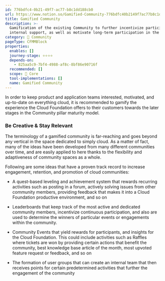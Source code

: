 ```yaml
---
id: 776bdfc4-0b21-49f7-ac77-b8c1dd188cb0
url: https://www.notion.so/Gamified-Community-776bdfc40b2149f7ac77b8c1dd188cb0
title: Gamified Community
description: >-
  Gamification of the existing Community to further incentivize participation,
  internal support, as well as motivate long-term participation in the space.
category: 🙌 Community
pageType: CFMMBlock
properties:
  enables: []
  journey-stage: ⭐️⭐️⭐️⭐️
  depends-on:
    - 825aa5c9-7bf4-4988-af8c-8bf86e90716f
  recommended: []
  scope: 🏢 Core
  tool-implementations: []
  name: Gamified Community
---
```


In order to keep product and application teams interested, motivated, and up-to-date on everything cloud, it is recommended to gamify the experience the Cloud Foundation offers to their customers towards the later stages in the Community pillar maturity model. 

### Be Creative & Stay Relevant

The terminology of a gamified community is far-reaching and goes beyond any vertical in the space dedicated to simply cloud. As a matter of fact, many of the ideas have been developed from many different communities over time, and are easily applied to here thanks to the flexibility and adaptiveness of community spaces as a whole. 

Following are some ideas that have a proven track record to increase engagement, retention, and promotion of cloud communities: 

- A quest-based leveling and achievement system that rewards recurring activities such as posting in a forum, actively solving issues from other community members, providing feedback that makes it into a Cloud Foundation productive environment, and so on

- Leaderboards that keep track of the most active and dedicated community members, incentivize continuous participation, and also are used to determine the winners of particular events or engagements within the community.

- Community Events that yield rewards for participants, and insights for the Cloud Foundation. This could include activities such as Raffles where tickets are won by providing certain actions that benefit the community, best knowledge base article of the month, most upvoted feature request or feedback, and so on

- The formation of user groups that can create an internal team that then receives points for certain predetermined activities that further the engagement of the community

